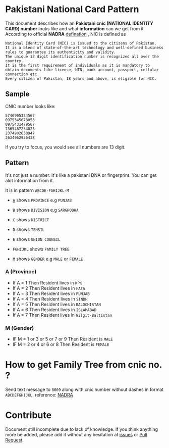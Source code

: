 # Pakistani National Card Pattern
This document describes how an **Pakistani cnic (NATIONAL IDENTITY CARD) number** looks like and what **information** can we get from it.
According to official **NADRA** [defination](https://www.nadra.gov.pk/identity/identity-cnic) , NIC is defined as
```
National Identity Card (NIC) is issued to the citizens of Pakistan. 
It is a blend of state-of-the-art technology and well-defined business rules to guarantee its authenticity and validity. 
The unique 13 digit identification number is recognized all over the country. 
It is the first requirement of individuals as it is mandatory to obtain documents like license, NTN, bank account, passport, cellular connection etc. 
Every citizen of Pakistan, 18 years and above, is eligible for NIC.
```
## Sample 
CNIC number looks like:
```
5746905324567
0975345678053
0975431479567
7365487234023
2374982638947
2634962936438
```
If you try to focus, you would see all numbers are 13 digit.

## Pattern
It's not just a number. It's like a pakistani DNA or fingerprint. You can get alot information from it. 

It is in pattern `ABCDE-FGHIJKL-M`

- [`A`](#a-province) shows `PROVINCE` e.g `PUNJAB`
- `B` shows `DIVISION` e.g `SARGHODHA`
- `C` shows `DISTRICT`
- `D` shows `TEHSIL`  
- `E` shows `UNION COUNSIL`  

- `FGHIJKL` shows `FAMILY TREE`

- [`M`](#m-gender) shows `GENDER` e.g `MALE` or `FEMALE`

### A (Province)
- If A = 1 Then Resident lives in `KPK`
- If A = 2 Then Resident lives in `FATA`
- If A = 3 Then Resident lives in `PUNJAB`
- If A = 4 Then Resident lives in `SINDH`
- If A = 5 Then Resident lives in `BALOCHISTAN`
- If A = 6 Then Resident lives in `ISLAMABAD`
- If A = 7 Then Resident lives in `Gilgit-Baltistan`


### M (Gender)
- IF M = 1 or 3 or 5 or 7 or 9 Then Resident is `MALE`
- IF M = 2 or 4 or 6 or 8      Then Resident is `FEMALE`

# How to get Family Tree from cnic no. ?
Send text message to `8009` along with cnic number without dashes in format `ABCDEFGHIJKL`. reference: [NADRA](https://www.nadra.gov.pk/public-engagement)

# Contribute
Document still incomplete due to lack of knowledge. If you think anything more be added, please add it without any hesitation at [issues](https://github.com/graysuit/Pakistan-Card-Pattern/issues) or [Pull Request](https://github.com/graysuit/Pakistan-Card-Pattern/pulls).
